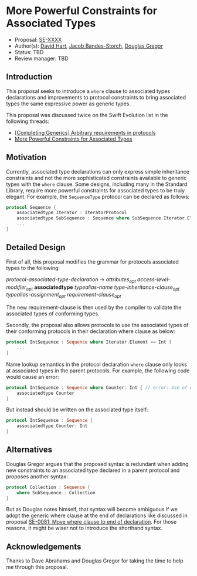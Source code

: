 # More Powerful Constraints for Associated Types

* Proposal: [SE-XXXX](https://github.com/apple/swift-evolution/blob/master/proposals/XXXX-associated-types-constraints.md)
* Author(s): [David Hart](http://github.com/hartbit), [Jacob Bandes-Storch](jtbandes@gmail.com), [Douglas Gregor](dgregor@apple.com)
* Status: TBD
* Review manager: TBD

## Introduction

This proposal seeks to introduce a `where` clause to associated types declarations and improvements to protocol constraints to bring associated types the same expressive power as generic types.

This proposal was discussed twice on the Swift Evolution list in the following threads:

- [[Completing Generics] Arbitrary requirements in protocols](http://thread.gmane.org/gmane.comp.lang.swift.evolution/14243)
- [More Powerful Constraints for Associated Types](http://thread.gmane.org/gmane.comp.lang.swift.evolution/15201)
 
## Motivation

Currently, associated type declarations can only express simple inheritance constraints and not the more sophisticated constraints available to generic types with the `where` clause. Some designs, including many in the Standard Library, require more powerful constraints for associated types to be truly elegant. For example, the `SequenceType` protocol can be declared as follows:

```swift
protocol Sequence {
    associatedtype Iterator : IteratorProtocol
    associatedtype SubSequence : Sequence where SubSequence.Iterator.Element == Iterator.Element
    ...
}
```

## Detailed Design

First of all, this proposal modifies the grammar for protocols associated types to the following:

*protocol-associated-type-declaration* → *attributes<sub>opt</sub>* *access-level-modifier<sub>opt</sub>* **associatedtype** *typealias-name* ­*type-inheritance-clause­<sub>opt</sub>* *typealias-assignment­<sub>opt</sub>* *requirement-clause<sub>opt</sub>*

The new requirement-clause is then used by the compiler to validate the associated types of conforming types.

Secondly, the proposal also allows protocols to use the associated types of their conforming protocols in their declaration where clause as below:

```swift
protocol IntSequence : Sequence where Iterator.Element == Int {
    ...
}
```

Name lookup semantics in the protocol declaration `where` clause only looks at associated types in the parent protocols. For example, the following code would cause an error:

```swift
protocol IntSequence : Sequence where Counter: Int { // error: Use of undefined associated type 'Counter'
    associatedtype Counter
}
```

But instead should be written on the associated type itself:

```swift
protocol IntSequence : Sequence {
    associatedtype Counter: Int
}
```
 
## Alternatives

Douglas Gregor argues that the proposed syntax is redundant when adding new constraints to an associated type declared in a parent protocol and proposes another syntax: 

```swift
protocol Collection : Sequence {
    where SubSequence : Collection
}
```

But as Douglas notes himself, that syntax will become ambiguous if we adopt the generic where clause at the end of declarations like discussed in proposal [SE-0081: Move where clause to end of declaration](https://github.com/apple/swift-evolution/blob/master/proposals/0081-move-where-expression.md). For those reasons, it might be wiser not to introduce the shorthand syntax.
 
## Acknowledgements

Thanks to Dave Abrahams and Douglas Gregor for taking the time to help me through this proposal.